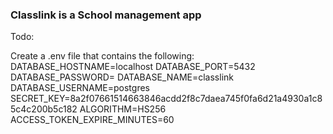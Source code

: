 ### Classlink is a School management app

Todo:

Create a .env file that contains the following:
DATABASE_HOSTNAME=localhost
DATABASE_PORT=5432
DATABASE_PASSWORD=
DATABASE_NAME=classlink
DATABASE_USERNAME=postgres
SECRET_KEY=8a2f07661514663846acdd2f8c7daea745f0fa6d21a4930a1c85c4c200b5c182
ALGORITHM=HS256
ACCESS_TOKEN_EXPIRE_MINUTES=60
